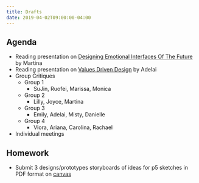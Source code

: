 ```yaml
---
title: Drafts
date: 2019-04-02T09:00:00-04:00
---
```


## Agenda

- Reading presentation on [Designing Emotional Interfaces Of The Future](https://prmlg.ht/2V4Uwpc) by Martina
- Reading presentation on [Values Driven Design](https://prmlg.ht/2HKHuds) by Adelai
- Group Critiques
  - Group 1
    - SuJin, Ruofei, Marissa, Monica
  - Group 2
    - Lilly, Joyce, Martina
  - Group 3
    - Emily, Adelai, Misty, Danielle
  - Group 4
    - Vlora, Ariana, Carolina, Rachael
- Individual meetings

## Homework

- Submit 3 designs/prototypes storyboards of ideas for p5 sketches in PDF format on [canvas](https://prmlg.ht/2I6qBt1)

